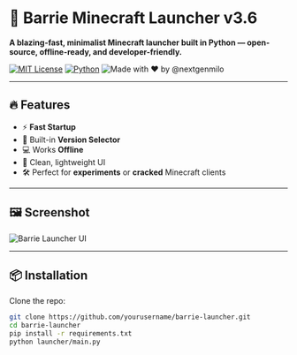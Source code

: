 # 🚀 Barrie Minecraft Launcher v3.6

**A blazing-fast, minimalist Minecraft launcher built in Python — open-source, offline-ready, and developer-friendly.**

[![MIT License](https://img.shields.io/badge/license-MIT-green)](LICENSE)
[![Python](https://img.shields.io/badge/python-3.10+-blue.svg)](https://www.python.org/)
![Made with ❤️ by @nextgenmilo](https://img.shields.io/badge/Made%20By-nextgenmilo-blue)

---

## 🔥 Features

- ⚡ **Fast Startup**  
- 🧩 Built-in **Version Selector**
- 💻 Works **Offline**
- 🎯 Clean, lightweight UI
- 🛠️ Perfect for **experiments** or **cracked** Minecraft clients

---

## 🖼️ Screenshot

![Barrie Launcher UI](assets/logo.png)

---

## 📦 Installation

Clone the repo:

```bash
git clone https://github.com/yourusername/barrie-launcher.git
cd barrie-launcher
pip install -r requirements.txt
python launcher/main.py
